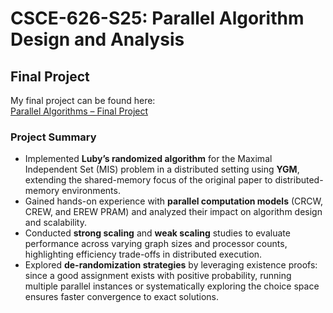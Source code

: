# CSCE-626-S25: Parallel Algorithm Design and Analysis

## Final Project
My final project can be found here:  
[Parallel Algorithms – Final Project](https://github.com/ivinjohn98/Parallel-Algorithms/tree/main/assignments/final_project)

### Project Summary
- Implemented **Luby’s randomized algorithm** for the Maximal Independent Set (MIS) problem in a distributed setting using **YGM**, extending the shared-memory focus of the original paper to distributed-memory environments.  
- Gained hands-on experience with **parallel computation models** (CRCW, CREW, and EREW PRAM) and analyzed their impact on algorithm design and scalability.  
- Conducted **strong scaling** and **weak scaling** studies to evaluate performance across varying graph sizes and processor counts, highlighting efficiency trade-offs in distributed execution.  
- Explored **de-randomization strategies** by leveraging existence proofs: since a good assignment exists with positive probability, running multiple parallel instances or systematically exploring the choice space ensures faster convergence to exact solutions.
